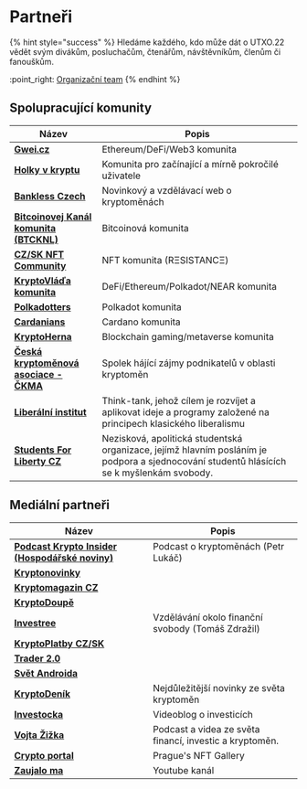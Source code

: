 # Partneři

{% hint style="success" %}
Hledáme každého, kdo může dát o UTXO.22 vědět svým divákům, posluchačům, čtenářům, návštěvníkům, členům či fanouškům.

:point\_right: [Organizační team](organizacni-team/)
{% endhint %}

## Spolupracující komunity

| Název                                                                   | Popis                                                                                                                                     |
| ----------------------------------------------------------------------- | ----------------------------------------------------------------------------------------------------------------------------------------- |
| [**Gwei.cz**](https://twitter.com/gweicz)                               | Ethereum/DeFi/Web3 komunita                                                                                                               |
| [**Holky v kryptu**](https://twitter.com/holkyvkryptu)                  | Komunita pro začínající a mírně pokročilé uživatele                                                                                       |
| [**Bankless Czech**](https://twitter.com/banklesscz)                    | Novinkový a vzdělávací web o kryptoměnách                                                                                                 |
| [**Bitcoinovej Kanál komunita (BTCKNL)**](https://discord.gg/HWG9Erm)   | Bitcoinová komunita                                                                                                                       |
| [**CZ/SK NFT Community**](https://discord.gg/X4MV9Pn5P8)                | NFT komunita (RΞSISTANCΞ)                                                                                                                 |
| [**KryptoVláďa komunita**](https://discord.gg/RHmhNGN)                  | DeFi/Ethereum/Polkadot/NEAR komunita                                                                                                      |
| [**Polkadotters**](https://twitter.com/Polkadotters1)                   | Polkadot komunita                                                                                                                         |
| [**Cardanians**](https://twitter.com/Cardanians_io)                     | Cardano komunita                                                                                                                          |
| [**KryptoHerna**](https://twitter.com/hernakrypto)                      | Blockchain gaming/metaverse komunita                                                                                                      |
| [**Česká kryptoměnová asociace - ČKMA**](https://twitter.com/CeskaCkma) | Spolek hájící zájmy podnikatelů v oblasti kryptoměn                                                                                       |
| [**Liberální institut**](https://twitter.com/libinstcz)                 | Think-tank, jehož cílem je rozvíjet a aplikovat ideje a programy založené na principech klasického liberalismu                            |
| [**Students For Liberty CZ**](https://twitter.com/sflcz)                | Nezisková, apolitická studentská organizace, jejímž hlavním posláním je podpora a sjednocování studentů hlásících se k myšlenkám svobody. |

## Mediální partneři

| Název                                                                                     | Popis                                                   |
| ----------------------------------------------------------------------------------------- | ------------------------------------------------------- |
| [**Podcast Krypto Insider (Hospodářské noviny)**](https://podcasty.hn.cz/krypto-insider/) | Podcast o kryptoměnách (Petr Lukáč)                     |
| [**Kryptonovinky**](https://www.kryptonovinky.sk/)                                        |                                                         |
| [**Kryptomagazin CZ**](https://kryptomagazin.cz/)                                         |                                                         |
| [**KryptoDoupě**](https://www.kryptodoupe.cz/)                                            |                                                         |
| [**Investree**](https://investree.cz/)                                                    | Vzdělávání okolo finanční svobody (Tomáš Zdražil)       |
| [**KryptoPlatby CZ/SK**](https://linktr.ee/kryptoplatby)                                  |                                                         |
| [**Trader 2.0**](https://twitter.com/Trader_20_)                                          |                                                         |
| [**Svět Androida**](https://www.svetandroida.cz/)                                         |                                                         |
| [**KryptoDeník**](https://www.instagram.com/kryptodenik/)                                 | Nejdůležitější novinky ze světa kryptoměn               |
| [**Investocka**](https://www.investocka.cz/)                                              | Videoblog o investicích                                 |
| [**Vojta Žižka**](https://twitter.com/VojtaZizka)                                         | Podcast a videa ze světa financí, investic a kryptoměn. |
| [**Crypto portal**](https://twitter.com/CryptoPortalArt)                                  | Prague's NFT Gallery                                    |
| [**Zaujalo ma**](https://twitter.com/ZaujaloMa)                                           | Youtube kanál                                           |

